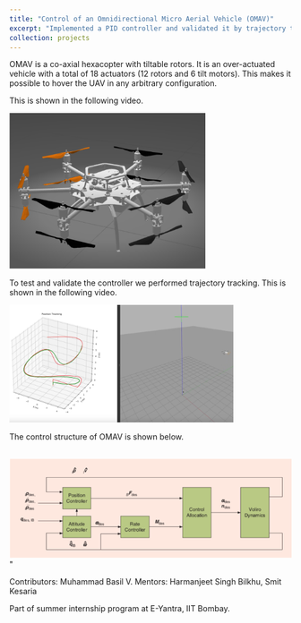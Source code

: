 ```yaml
---
title: "Control of an Omnidirectional Micro Aerial Vehicle (OMAV)"
excerpt: "Implemented a PID controller and validated it by trajectory tracking.<br/><img src='/images/poster_final.png' width='500'/>"
collection: projects
---
```


OMAV is a co-axial hexacopter with tiltable rotors. It is an over-actuated vehicle with a total of 18 actuators (12 rotors and 6 tilt motors). This makes it possible to hover the UAV in any arbitrary configuration.   

This is shown in the following video.

[<img src="/images/omav.png" width='350'>](https://www.youtube.com/watch?v=6gKjzW46uik "OMAV hover")

To test and validate the controller we performed trajectory tracking. This is shown in the following video. 

[<img src="/images/omav_traj.png" width='400'>](https://www.youtube.com/watch?v=toGjcutkSks "OMAV")

The control structure of OMAV is shown below.

<br/><img src='/images/omav_ctrl.png'>"

Contributors: Muhammad Basil V. Mentors: Harmanjeet Singh Bilkhu, Smit Kesaria

Part of summer internship program at E-Yantra, IIT Bombay.
